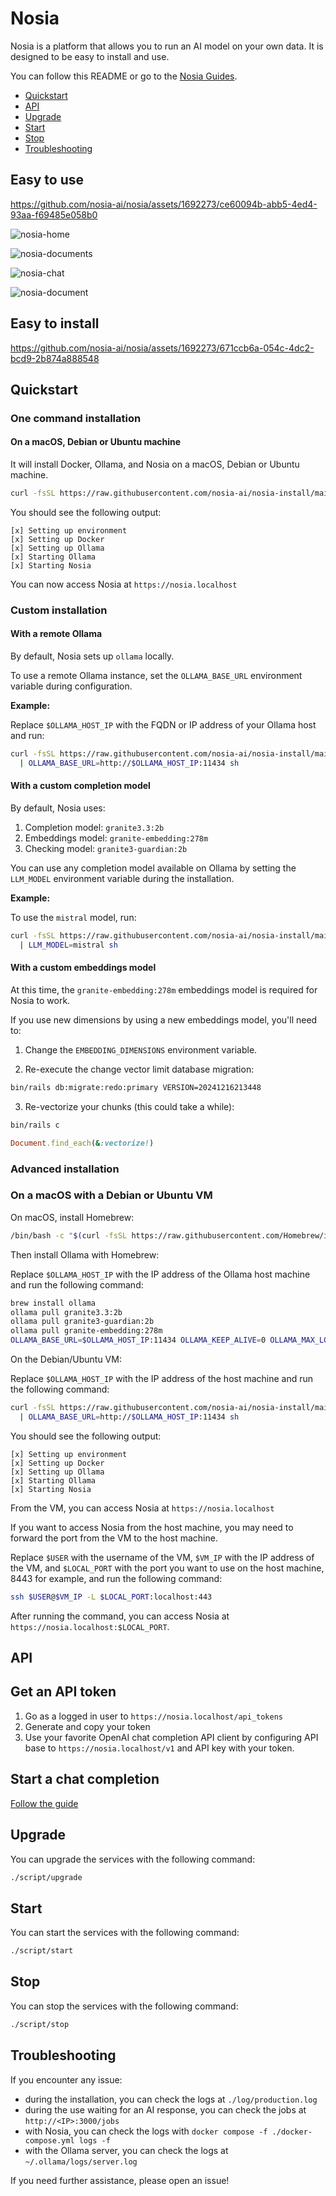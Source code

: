# Nosia

Nosia is a platform that allows you to run an AI model on your own data.
It is designed to be easy to install and use.

You can follow this README or go to the [Nosia Guides](https://guides.nosia.ai/).

- [Quickstart](#quickstart)
- [API](#api)
- [Upgrade](#upgrade)
- [Start](#start)
- [Stop](#stop)
- [Troubleshooting](#troubleshooting)

## Easy to use

<https://github.com/nosia-ai/nosia/assets/1692273/ce60094b-abb5-4ed4-93aa-f69485e058b0>

![nosia-home](https://github.com/user-attachments/assets/dac211a3-6bc3-4f1c-9b1e-fbde9d81e862)

![nosia-documents](https://github.com/user-attachments/assets/bb71f748-4525-432b-8e11-f46fdc7461c4)

![nosia-chat](https://github.com/user-attachments/assets/a23517ab-7910-4ccc-9312-c0de8310ac86)

![nosia-document](https://github.com/user-attachments/assets/dc147f03-8832-4bb3-b87c-9f77a7eda2b3)

## Easy to install

<https://github.com/nosia-ai/nosia/assets/1692273/671ccb6a-054c-4dc2-bcd9-2b874a888548>

## Quickstart

### One command installation

#### On a macOS, Debian or Ubuntu machine

It will install Docker, Ollama, and Nosia on a macOS, Debian or Ubuntu machine.

```bash
curl -fsSL https://raw.githubusercontent.com/nosia-ai/nosia-install/main/nosia-install.sh | sh
```

You should see the following output:

```
[x] Setting up environment
[x] Setting up Docker
[x] Setting up Ollama
[x] Starting Ollama
[x] Starting Nosia
```

You can now access Nosia at `https://nosia.localhost`

### Custom installation

#### With a remote Ollama

By default, Nosia sets up `ollama` locally.

To use a remote Ollama instance, set the `OLLAMA_BASE_URL` environment variable during configuration.

**Example:**

Replace `$OLLAMA_HOST_IP` with the FQDN or IP address of your Ollama host and run:

```bash
curl -fsSL https://raw.githubusercontent.com/nosia-ai/nosia-install/main/nosia-install.sh \
  | OLLAMA_BASE_URL=http://$OLLAMA_HOST_IP:11434 sh
```

#### With a custom completion model

By default, Nosia uses:

1. Completion model: `granite3.3:2b`
1. Embeddings model: `granite-embedding:278m`
1. Checking model: `granite3-guardian:2b`

You can use any completion model available on Ollama by setting the `LLM_MODEL` environment variable during the installation.

**Example:**

To use the `mistral` model, run:

```bash
curl -fsSL https://raw.githubusercontent.com/nosia-ai/nosia-install/main/nosia-install.sh \
  | LLM_MODEL=mistral sh
```

#### With a custom embeddings model

At this time, the `granite-embedding:278m` embeddings model is required for Nosia to work.

If you use new dimensions by using a new embeddings model, you'll need to:

1. Change the `EMBEDDING_DIMENSIONS` environment variable.

2. Re-execute the change vector limit database migration:

```bash
bin/rails db:migrate:redo:primary VERSION=20241216213448
```

3. Re-vectorize your chunks (this could take a while):

```bash
bin/rails c
```

```ruby
Document.find_each(&:vectorize!)
```

### Advanced installation

### On a macOS with a Debian or Ubuntu VM

On macOS, install Homebrew:

```bash
/bin/bash -c "$(curl -fsSL https://raw.githubusercontent.com/Homebrew/install/HEAD/install.sh)"
```

Then install Ollama with Homebrew:

Replace `$OLLAMA_HOST_IP` with the IP address of the Ollama host machine and run the following command:

```bash
brew install ollama
ollama pull granite3.3:2b
ollama pull granite3-guardian:2b
ollama pull granite-embedding:278m
OLLAMA_BASE_URL=$OLLAMA_HOST_IP:11434 OLLAMA_KEEP_ALIVE=0 OLLAMA_MAX_LOADED_MODELS=3 ollama serve
```

On the Debian/Ubuntu VM:

Replace `$OLLAMA_HOST_IP` with the IP address of the host machine and run the following command:

```bash
curl -fsSL https://raw.githubusercontent.com/nosia-ai/nosia-install/main/nosia-install.sh \
  | OLLAMA_BASE_URL=http://$OLLAMA_HOST_IP:11434 sh
```

You should see the following output:

```
[x] Setting up environment
[x] Setting up Docker
[x] Setting up Ollama
[x] Starting Ollama
[x] Starting Nosia
```

From the VM, you can access Nosia at `https://nosia.localhost`

If you want to access Nosia from the host machine, you may need to forward the port from the VM to the host machine.

Replace `$USER` with the username of the VM, `$VM_IP` with the IP address of the VM, and `$LOCAL_PORT` with the port you want to use on the host machine, 8443 for example, and run the following command:

```bash
ssh $USER@$VM_IP -L $LOCAL_PORT:localhost:443
```

After running the command, you can access Nosia at `https://nosia.localhost:$LOCAL_PORT`.

## API

## Get an API token

1. Go as a logged in user to `https://nosia.localhost/api_tokens`
1. Generate and copy your token
1. Use your favorite OpenAI chat completion API client by configuring API base to `https://nosia.localhost/v1` and API key with your token.

## Start a chat completion

[Follow the guide](https://guides.nosia.ai/api#start-a-chat-completion)

## Upgrade

You can upgrade the services with the following command:

```bash
./script/upgrade
```

## Start

You can start the services with the following command:

```bash
./script/start
```

## Stop

You can stop the services with the following command:

```bash
./script/stop
```

## Troubleshooting

If you encounter any issue:

- during the installation, you can check the logs at `./log/production.log`
- during the use waiting for an AI response, you can check the jobs at `http://<IP>:3000/jobs`
- with Nosia, you can check the logs with `docker compose -f ./docker-compose.yml logs -f`
- with the Ollama server, you can check the logs at `~/.ollama/logs/server.log`

If you need further assistance, please open an issue!
